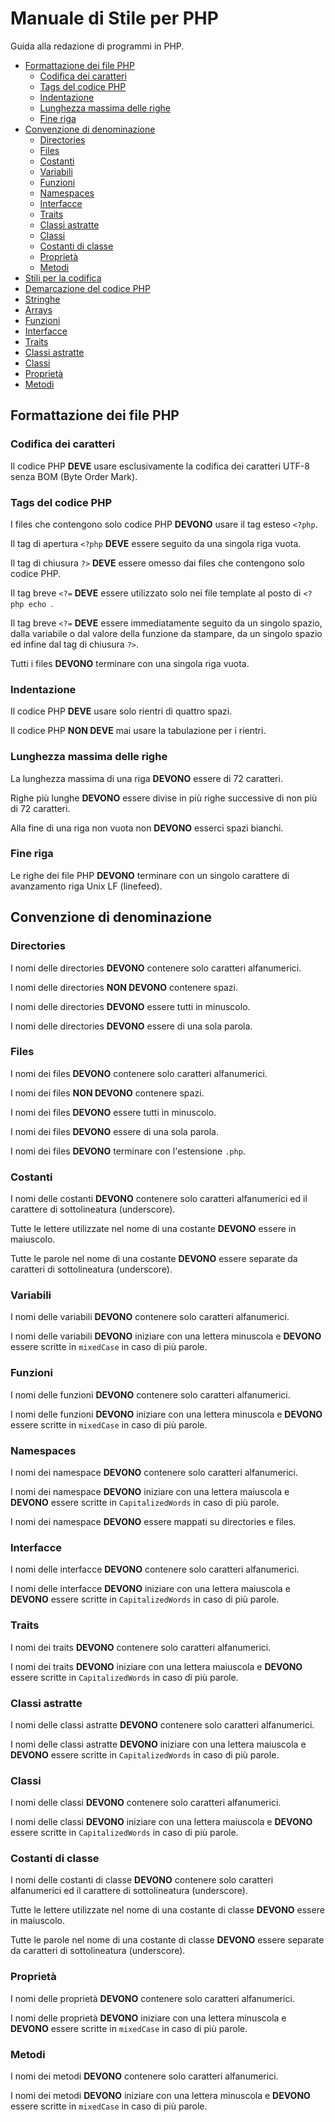 # Manuale di Stile per PHP
Guida alla redazione di programmi in PHP.

* [Formattazione dei file PHP](#formattazione-dei-file-php)
  * [Codifica dei caratteri](#codifica-dei-caratteri)
  * [Tags del codice PHP](#tags-del-codice-php)
  * [Indentazione](#indentazione)
  * [Lunghezza massima delle righe](#lunghezza-massima-delle-righe) 
  * [Fine riga](#fine-riga) 
* [Convenzione di denominazione](#convenzione-di-denominazione)
  * [Directories](#directories)
  * [Files](#files)
  * [Costanti](#costanti)
  * [Variabili](#variabili)
  * [Funzioni](#funzioni)
  * [Namespaces](#namespaces)
  * [Interfacce](#interfacce)
  * [Traits](#traits)
  * [Classi astratte](#classi-astratte)
  * [Classi](#classi)
  * [Costanti di classe](#costanti-di-classe)
  * [Proprietà](#proprietà)
  * [Metodi](#metodi)
* [Stili per la codifica](#stili-per-la-codifica)
 * [Demarcazione del codice PHP](#demarcazione-del-codice-php)
 * [Stringhe](#stringhe)
 * [Arrays](#arrays)
 * [Funzioni](#funzioni)
 * [Interfacce](#interfacce)
 * [Traits](#traits)
 * [Classi astratte](#classi-astratte)
 * [Classi](#classi)
 * [Proprietà](#proprietà)
 * [Metodi](#metodi)

  
## Formattazione dei file PHP

### Codifica dei caratteri

Il codice PHP **DEVE** usare esclusivamente la codifica dei caratteri UTF-8 senza BOM (Byte Order Mark).


### Tags del codice PHP

I files che contengono solo codice PHP **DEVONO** usare il tag esteso `<?php`.

Il tag di apertura `<?php` **DEVE** essere seguito da una singola riga vuota.

Il tag di chiusura `?>` **DEVE** essere omesso dai files che contengono solo codice PHP.

Il tag breve `<?=` **DEVE** essere utilizzato solo nei file template al posto di `<?php echo `.

Il tag breve `<?=` **DEVE** essere immediatamente seguito da un singolo spazio, dalla variabile o dal valore della funzione da stampare, da un singolo spazio ed infine dal tag di chiusura `?>`.

Tutti i files **DEVONO** terminare con una singola riga vuota.


### Indentazione

Il codice PHP **DEVE** usare solo rientri di quattro spazi.

Il codice PHP **NON DEVE** mai usare la tabulazione per i rientri.


### Lunghezza massima delle righe
La lunghezza massima di una riga **DEVONO** essere di 72 caratteri.

Righe più lunghe **DEVONO** essere divise in più righe successive di non più di 72 caratteri.

Alla fine di una riga non vuota non **DEVONO** esserci spazi bianchi. 


### Fine riga
Le righe dei file PHP **DEVONO** terminare con un singolo carattere di avanzamento riga Unix LF (linefeed).


## Convenzione di denominazione

### Directories
I nomi delle directories **DEVONO** contenere solo caratteri alfanumerici.

I nomi delle directories **NON DEVONO** contenere spazi.

I nomi delle directories **DEVONO** essere tutti in minuscolo.

I nomi delle directories **DEVONO** essere di una sola parola.


### Files
I nomi dei files **DEVONO** contenere solo caratteri alfanumerici.

I nomi dei files **NON DEVONO** contenere spazi.

I nomi dei files **DEVONO** essere tutti in minuscolo.

I nomi dei files **DEVONO** essere di una sola parola.

I nomi dei files **DEVONO** terminare con l'estensione `.php`.


### Costanti
I nomi delle costanti **DEVONO** contenere solo caratteri alfanumerici ed il carattere di sottolineatura (underscore).

Tutte le lettere utilizzate nel nome di una costante **DEVONO** essere in maiuscolo.

Tutte le parole nel nome di una costante **DEVONO** essere separate da caratteri di sottolineatura (underscore).


### Variabili
I nomi delle variabili **DEVONO** contenere solo caratteri alfanumerici.

I nomi delle variabili **DEVONO** iniziare con una lettera minuscola e **DEVONO** essere scritte in `mixedCase` in caso di più parole.


### Funzioni
I nomi delle funzioni **DEVONO** contenere solo caratteri alfanumerici.

I nomi delle funzioni **DEVONO** iniziare con una lettera minuscola e **DEVONO** essere scritte in `mixedCase` in caso di più parole.


### Namespaces
I nomi dei namespace **DEVONO** contenere solo caratteri alfanumerici.

I nomi dei namespace **DEVONO** iniziare con una lettera maiuscola e **DEVONO** essere scritte in `CapitalizedWords` in caso di più parole.

I nomi dei namespace **DEVONO** essere mappati su directories e files.


### Interfacce
I nomi delle interfacce **DEVONO** contenere solo caratteri alfanumerici.

I nomi delle interfacce **DEVONO** iniziare con una lettera maiuscola e **DEVONO** essere scritte in `CapitalizedWords` in caso di più parole.


### Traits
I nomi dei traits **DEVONO** contenere solo caratteri alfanumerici.

I nomi dei traits **DEVONO** iniziare con una lettera maiuscola e **DEVONO** essere scritte in `CapitalizedWords` in caso di più parole.


### Classi astratte
I nomi delle classi astratte **DEVONO** contenere solo caratteri alfanumerici.

I nomi delle classi astratte **DEVONO** iniziare con una lettera maiuscola e **DEVONO** essere scritte in `CapitalizedWords` in caso di più parole.


### Classi
I nomi delle classi **DEVONO** contenere solo caratteri alfanumerici.

I nomi delle classi **DEVONO** iniziare con una lettera maiuscola e **DEVONO** essere scritte in `CapitalizedWords` in caso di più parole.


### Costanti di classe
I nomi delle costanti di classe **DEVONO** contenere solo caratteri alfanumerici ed il carattere di sottolineatura (underscore).

Tutte le lettere utilizzate nel nome di una costante di classe **DEVONO** essere in maiuscolo.

Tutte le parole nel nome di una costante di classe **DEVONO** essere separate da caratteri di sottolineatura (underscore).


### Proprietà
I nomi delle proprietà **DEVONO** contenere solo caratteri alfanumerici.

I nomi delle proprietà **DEVONO** iniziare con una lettera minuscola e **DEVONO** essere scritte in `mixedCase` in caso di più parole.


### Metodi
I nomi dei metodi **DEVONO** contenere solo caratteri alfanumerici.

I nomi dei metodi **DEVONO** iniziare con una lettera minuscola e **DEVONO** essere scritte in `mixedCase` in caso di più parole.
